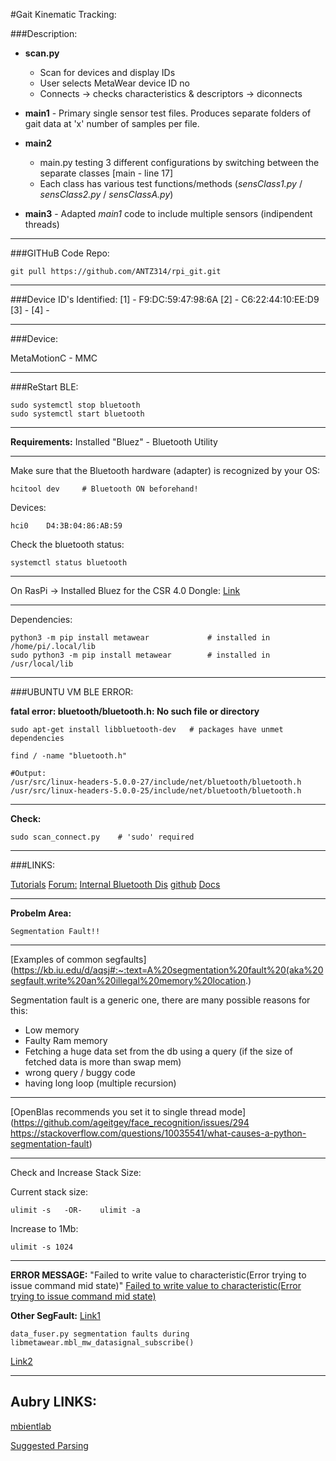 
#Gait Kinematic Tracking:


###Description:

* **scan.py** 
	* Scan for devices and display IDs
	* User selects MetaWear device ID no
	* Connects -> checks characteristics & descriptors -> diconnects

* **main1** - Primary single sensor test files. Produces separate folders of gait data at 'x' number of samples per file.

* **main2** 
	* main.py testing 3 different configurations by switching between the separate classes [main - line 17]
	* Each class has various test functions/methods (_sensClass1.py_ / _sensClass2.py_ / _sensClassA.py_)

* **main3** - Adapted _main1_ code to include multiple sensors (indipendent threads)


---
###GITHuB Code Repo:

	git pull https://github.com/ANTZ314/rpi_git.git

---
###Device ID's Identified:
[1] - F9:DC:59:47:98:6A
[2] - C6:22:44:10:EE:D9
[3] - 
[4] - 

--- 
###Device:

MetaMotionC - MMC

---
###ReStart BLE:

	sudo systemctl stop bluetooth
	sudo systemctl start bluetooth

---
**Requirements:**
Installed "Bluez" - Bluetooth Utility

---
Make sure that the Bluetooth hardware (adapter) is recognized by your OS:

	hcitool dev		# Bluetooth ON beforehand!

Devices:

	hci0	D4:3B:04:86:AB:59

Check the bluetooth status:

	systemctl status bluetooth
---

On RasPi -> Installed Bluez for the CSR 4.0 Dongle:
[Link](https://learn.adafruit.com/install-bluez-on-the-raspberry-pi/installation)


---
Dependencies:

	python3 -m pip install metawear 			# installed in /home/pi/.local/lib
	sudo python3 -m pip install metawear 		# installed in /usr/local/lib

---
###UBUNTU VM BLE ERROR:

**fatal error: bluetooth/bluetooth.h: No such file or directory**

	sudo apt-get install libbluetooth-dev	# packages have unmet dependencies

	find / -name "bluetooth.h"
	
	#Output:
	/usr/src/linux-headers-5.0.0-27/include/net/bluetooth/bluetooth.h
	/usr/src/linux-headers-5.0.0-25/include/net/bluetooth/bluetooth.h


---
**Check:**

	sudo scan_connect.py 	# 'sudo' required

---
###LINKS:

[Tutorials](https://mbientlab.com/tutorials/)
[Forum:](https://mbientlab.com/community/)
[Internal Bluetooth Dis](https://scribles.net/disabling-bluetooth-on-raspberry-pi/)
[github](https://github.com/mbientlab/MetaWear-SDK-Python)
[Docs](https://mbientlab.com/cppdocs/latest/)

---
**Probelm Area:**

	Segmentation Fault!!

---
[Examples of common segfaults](https://kb.iu.edu/d/aqsj#:~:text=A%20segmentation%20fault%20(aka%20segfault,write%20an%20illegal%20memory%20location.)

Segmentation fault is a generic one, there are many possible reasons for this:

* Low memory
* Faulty Ram memory
* Fetching a huge data set from the db using a query (if the size of fetched data is more than swap mem)
* wrong query / buggy code
* having long loop (multiple recursion)

---
[OpenBlas recommends you set it to single thread mode](https://github.com/ageitgey/face_recognition/issues/294
	https://stackoverflow.com/questions/10035541/what-causes-a-python-segmentation-fault)

---
Check and Increase Stack Size:

Current stack size:

	ulimit -s 	-OR-	ulimit -a

Increase to 1Mb:
	
	ulimit -s 1024

---
**ERROR MESSAGE:**
"Failed to write value to characteristic(Error trying to issue command mid state)"
[Failed to write value to characteristic(Error trying to issue command mid state)](https://mbientlab.com/community/discussion/2733/failed-to-write-value-to-characteristic-error-trying-to-issue-command-mid-state)

**Other SegFault:**
[Link1](https://mbientlab.com/community/discussion/comment/10334#Comment_10334)

	data_fuser.py segmentation faults during libmetawear.mbl_mw_datasignal_subscribe()

[Link2](https://mbientlab.com/community/discussion/2761/data-fuser-py-segmentation-faults-during-libmetawear-mbl-mw-datasignal-subscribe)


------------
Aubry LINKS:
------------
[mbientlab](https://mbientlab.com/community/discussion/3446/multiple-metamotionc-connection-error)

[Suggested Parsing](
https://github.com/mbientlab/MetaWear-SDK-Python/search?p=1&q=parse_value&unscoped_q=parse_value)
